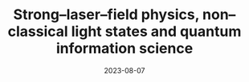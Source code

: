 ---
title: "Strong–laser–field physics, non–classical light states and quantum information science"
collection: publications
permalink: " /publication/2023-08-07-Strong laser physics, non-classical light states and quantum information science"
date: 2023-08-07
venue: 'Rep. Prog. Phys. '
paperurl: 'https://iopscience.iop.org/article/10.1088/1361-6633/acea31/meta'
citation: 'Utso Bhattacharya, Theocharis Lamprou, Andrew S. Maxwell, Andrés F. Ordóñez, Emilio Pisanty, Javier Rivera-Dean, Philipp Stammer, Marcelo F. Ciappina, Maciej Lewenstein and Paraskevas Tzallas, arXiv:2302.04692 (2023).'
---